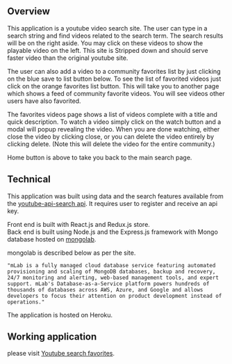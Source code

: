 ## Overview
This application is a youtube video search site.  The user can type in a
search string and find videos related to the search term.  The search results
will be on the right aside.  You may click on these videos to show the playable
video on the left.  This site is Stripped down and should serve faster video
than the original youtube site.

The user can also add a video to a community favorites list by just clicking on
the blue save to list button below.  To see the list of favorited videos just
click on the orange favorites list button.  This will take you to another page
which shows a feed of community favorite videos.  You will see videos other users
have also favorited.

The favorites videos page shows a list of videos complete with a title and
quick description.  To watch a video simply click on the watch button and a
modal will popup revealing the video.  When you are done watching, either close
the video by clicking close, or you can delete the video entirely by clicking
delete.  (Note this will delete the video for the entire community.)

Home button is above to take you back to the main search page.

## Technical
This application was built using data and the search features available from the
[youtube-api-search api](https://developers.google.com/youtube/v3/docs/search/list).
It requires user to register and receive an api key.  

Front end is built with React.js and Redux.js store.  
Back end is built using Node.js and the Express.js framework with Mongo database
hosted on [mongolab](https://mlab.com/).

mongolab is described below as per the site.

```"mLab is a fully managed cloud database service featuring automated provisioning and scaling of MongoDB databases, backup and recovery, 24/7 monitoring and alerting, web-based management tools, and expert support. mLab's Database-as-a-Service platform powers hundreds of thousands of databases across AWS, Azure, and Google and allows developers to focus their attention on product development instead of operations."```

The application is hosted on Heroku.

## Working application
please visit [Youtube search favorites](https://shrouded-mesa-30974.herokuapp.com/).
